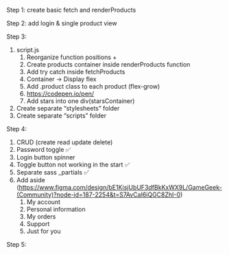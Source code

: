 Step 1:
create basic fetch and renderProducts

Step 2:
add login & single product view

Step 3:

1.  script.js
    1. Reorganize function positions +
    2. Create products container inside renderProducts function
    3. Add try catch inside fetchProducts
    4. Container -> Display flex
    5. Add .product class to each product (flex-grow)
    6. https://codepen.io/pen/
    7. Add stars into one div(starsContainer)
2.  Create separate “stylesheets” folder
3.  Create separate “scripts” folder

Step 4:

1.  CRUD (create read update delete)
2.  Password toggle ✅
3.  Login button spinner
4.  Toggle button not working in the start ✅
5.  Separate sass \_partials ✅
6.  Add aside (https://www.figma.com/design/bE1KisjUbUF3dfBkKxWX9L/GameGeek-(Community)?node-id=187-2254&t=S7AvCaI6iQGC8ZhI-0)
    1. My account
    2. Personal information
    3. My orders
    4. Support
    5. Just for you

Step 5:

